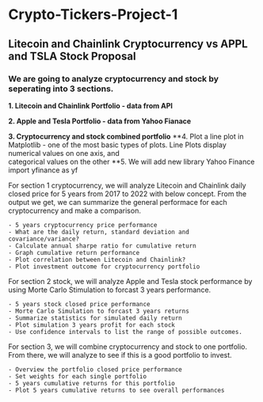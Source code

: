 # Crypto-Tickers-Project-1

## Litecoin and Chainlink Cryptocurrency vs APPL and TSLA Stock Proposal
### We are going to analyze cryptocurrency and stock by seperating into 3 sections.

   **1.  Litecoin and Chainlink Portfolio - data from API**

   **2.  Apple and Tesla Portfolio - data from Yahoo Fianace**

   **3.  Cryptocurrency and stock combined portfolio**
   **4.  Plot a line plot in Matplotlib - one of the most basic types of plots. Line Plots display numerical values on one axis, and  
         categorical values on the other
   **5.   We will add new library Yahoo Finance import yfinance as yf

For section 1 cryptocurrency, we will analyze Litecoin and Chainlink daily closed price for 5 years from 2017 to 2022 with below concept. From the output we get, we can summarize the general performace for each cryptocurrency and make a comparison.

    - 5 years cryptocurrency price performance
    - What are the daily return, standard deviation and covariance/variance? 
    - Calculate annual sharpe ratio for cumulative return
    - Graph cumulative return performance
    - Plot correlation between Litecoin and Chainlink?
    - Plot investment outcome for cryptocurrency portfolio

For section 2 stock, we will analyze Apple and Tesla stock performance by using Morte Carlo Stimulation to forcast 3 years performance.

    - 5 years stock closed price performance
    - Morte Carlo Simulation to forcast 3 years returns
    - Summarize statistics for simulated daily return
    - Plot simulation 3 years profit for each stock
    - Use confidence intervals to list the range of possible outcomes.

For section 3, we will combine cryptocurrency and stock to one portfolio. From there, we will analyze to see if this is a good portfolio to invest.

    - Overview the portfolio closed price performance  
    - Set weights for each single portfolio
    - 5 years cumulative returns for this portfolio
    - Plot 5 years cumulative returns to see overall performances

